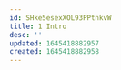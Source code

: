 ```yaml
---
id: SHke5esexXOL93PPtnkvW
title: 1 Intro
desc: ''
updated: 1645418882957
created: 1645418882958
---
```


